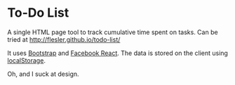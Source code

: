 To-Do List
=========

A single HTML page tool to track cumulative time spent on tasks.
Can be tried at http://flesler.github.io/todo-list/

It uses [Bootstrap](http://getbootstrap.com/) and [Facebook React](http://facebook.github.io/react/).
The data is stored on the client using [localStorage](https://developer.mozilla.org/en-US/docs/Web/Guide/API/DOM/Storage#localStorage).

Oh, and I suck at design.
